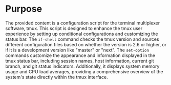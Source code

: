# Purpose
The provided content is a configuration script for the terminal multiplexer software, tmux. This script is designed to enhance the tmux user experience by setting up conditional configurations and customizing the status bar. The `if-shell` command checks the tmux version and sources different configuration files based on whether the version is 2.6 or higher, or if it is a development version like "master" or "next". The `set-option` commands customize the appearance and information displayed in the tmux status bar, including session names, host information, current git branch, and git status indicators. Additionally, it displays system memory usage and CPU load averages, providing a comprehensive overview of the system's state directly within the tmux interface.

